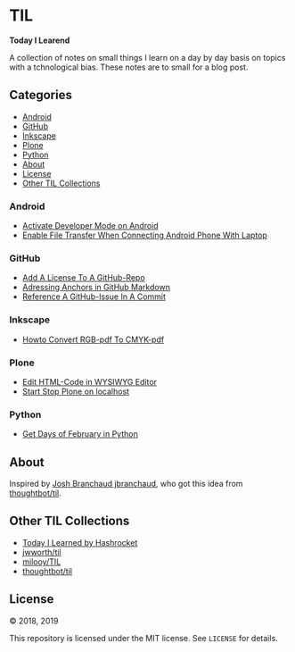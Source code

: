 # TIL
**Today I Learend**

A collection of notes on small things I learn on a day by day basis on topics with a tchnological bias. These notes are to small for a blog post. 


## Categories

- [Android](#android)
- [GitHub](#github)
- [Inkscape](#inkscape)
- [Plone](#plone)
- [Python](#python)
- [About](#about)
- [License](#license)
- [Other TIL Collections](#other-til-collections)


### Android

- [Activate Developer Mode on Android](android/activate-developer-mode-on-android.md)
- [Enable File Transfer When Connecting Android Phone With Laptop](android/enable-file-transfer-when-connecting-android-phone-with-laptop.md)


### GitHub

- [Add A License To A GitHub-Repo](github/add-a-license-to-a-github-repo.md)
- [Adressing Anchors in GitHub Markdown](github/adressing-anchors-in-github-markdown.md)
- [Reference A GitHub-Issue In A Commit](github/reference-a-github-issue-in-a-commit.md)


### Inkscape

- [Howto Convert RGB-pdf To CMYK-pdf](inkscape/howto-convert-rgb-pdf-to-cmyk-pdf.md)

### Plone

- [Edit HTML-Code in WYSIWYG Editor](plone/plone-edit-html-code-in-wysiwyg-editor.md)
- [Start Stop Plone on localhost](plone/start-stop-plone-on-localhost.md)

### Python

- [Get Days of February in Python](python/get-days-of-february-in-python.md)


## About

Inspired by [Josh Branchaud jbranchaud](https://github.com/jbranchaud/til), who got this idea from
[thoughtbot/til](https://github.com/thoughtbot/til).

## Other TIL Collections

* [Today I Learned by Hashrocket](https://til.hashrocket.com)
* [jwworth/til](https://github.com/jwworth/til)
* [milooy/TIL](https://github.com/milooy/TIL)
* [thoughtbot/til](https://github.com/thoughtbot/til)

## License

&copy; 2018, 2019

This repository is licensed under the MIT license. See `LICENSE` for details.
